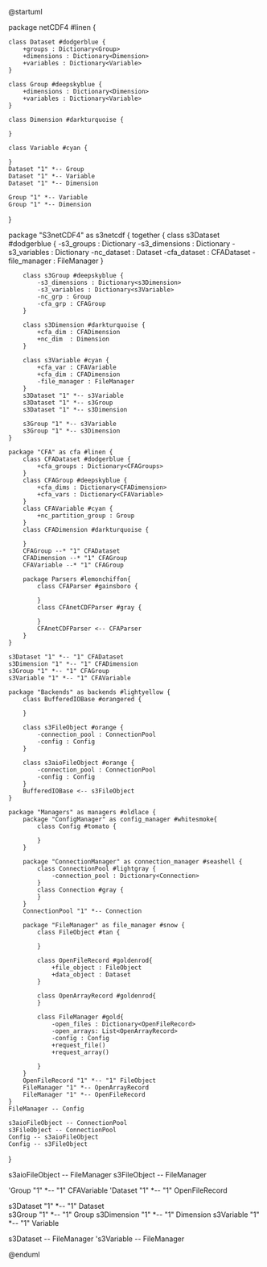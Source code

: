 @startuml

package netCDF4 #linen {

    class Dataset #dodgerblue {
        +groups : Dictionary<Group>
        +dimensions : Dictionary<Dimension>
        +variables : Dictionary<Variable>
    }

    class Group #deepskyblue {
        +dimensions : Dictionary<Dimension>
        +variables : Dictionary<Variable>
    }

    class Dimension #darkturquoise {

    }

    class Variable #cyan {

    }
    Dataset "1" *-- Group
    Dataset "1" *-- Variable
    Dataset "1" *-- Dimension

    Group "1" *-- Variable
    Group "1" *-- Dimension
}

package "S3netCDF4" as s3netcdf {
    together {
        class s3Dataset #dodgerblue {
            -s3_groups : Dictionary<s3Group>
            -s3_dimensions : Dictionary<s3Dimension>
            -s3_variables : Dictionary<s3Variable>
            -nc_dataset : Dataset
            -cfa_dataset : CFADataset
            -file_manager : FileManager
        }

        class s3Group #deepskyblue {
            -s3_dimensions : Dictionary<s3Dimension>
            -s3_variables : Dictionary<s3Variable>
            -nc_grp : Group
            -cfa_grp : CFAGroup
        }

        class s3Dimension #darkturquoise {
            +cfa_dim : CFADimension
            +nc_dim  : Dimension
        }

        class s3Variable #cyan {
            +cfa_var : CFAVariable
            +cfa_dim : CFADimension
            -file_manager : FileManager
        }
        s3Dataset "1" *-- s3Variable
        s3Dataset "1" *-- s3Group
        s3Dataset "1" *-- s3Dimension

        s3Group "1" *-- s3Variable
        s3Group "1" *-- s3Dimension
    }

    package "CFA" as cfa #linen {
        class CFADataset #dodgerblue {
            +cfa_groups : Dictionary<CFAGroups>
        }
        class CFAGroup #deepskyblue {
            +cfa_dims : Dictionary<CFADimension>
            +cfa_vars : Dictionary<CFAVariable>
        }
        class CFAVariable #cyan {
            +nc_partition_group : Group
        }
        class CFADimension #darkturquoise {

        }
        CFAGroup --* "1" CFADataset
        CFADimension --* "1" CFAGroup
        CFAVariable --* "1" CFAGroup

        package Parsers #lemonchiffon{
            class CFAParser #gainsboro {

            }
            class CFAnetCDFParser #gray {

            }
            CFAnetCDFParser <-- CFAParser
        }
    }

    s3Dataset "1" *-- "1" CFADataset
    s3Dimension "1" *-- "1" CFADimension
    s3Group "1" *-- "1" CFAGroup
    s3Variable "1" *-- "1" CFAVariable

    package "Backends" as backends #lightyellow {
        class BufferedIOBase #orangered {

        }

        class s3FileObject #orange {
            -connection_pool : ConnectionPool
            -config : Config
        }

        class s3aioFileObject #orange {
            -connection_pool : ConnectionPool
            -config : Config
        }
        BufferedIOBase <-- s3FileObject
    }

    package "Managers" as managers #oldlace {
        package "ConfigManager" as config_manager #whitesmoke{
            class Config #tomato {

            }
        }

        package "ConnectionManager" as connection_manager #seashell {
            class ConnectionPool #lightgray {
                -connection_pool : Dictionary<Connection>
            }
            class Connection #gray {
            }
        }
        ConnectionPool "1" *-- Connection

        package "FileManager" as file_manager #snow {
            class FileObject #tan {

            }

            class OpenFileRecord #goldenrod{
                +file_object : FileObject
                +data_object : Dataset
            }

            class OpenArrayRecord #goldenrod{
            }

            class FileManager #gold{
                -open_files : Dictionary<OpenFileRecord>
                -open_arrays: List<OpenArrayRecord>
                -config : Config
                +request_file()
                +request_array()

            }
        }
        OpenFileRecord "1" *-- "1" FileObject
        FileManager "1" *-- OpenArrayRecord
        FileManager "1" *-- OpenFileRecord
    }
    FileManager -- Config

    s3aioFileObject -- ConnectionPool
    s3FileObject -- ConnectionPool
    Config -- s3aioFileObject  
    Config -- s3FileObject
}

s3aioFileObject -- FileManager
s3FileObject -- FileManager

'Group "1" *-- "1" CFAVariable
'Dataset "1" *-- "1" OpenFileRecord

s3Dataset "1" *-- "1" Dataset  
s3Group  "1" *-- "1" Group
s3Dimension "1" *-- "1" Dimension
s3Variable  "1" *-- "1" Variable

s3Dataset -- FileManager
's3Variable -- FileManager

@enduml
